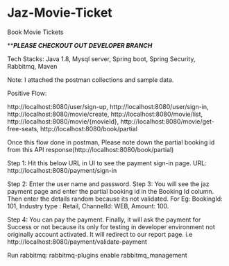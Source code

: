 # Jaz-Movie-Ticket
Book Movie Tickets

***********PLEASE CHECKOUT OUT DEVELOPER BRANCH*********

Tech Stacks:
Java 1.8,
Mysql server,
Spring boot,
Spring Security,
Rabbitmq,
Maven


Note: I attached the postman collections and sample data.

Positive Flow:

http://localhost:8080/user/sign-up,
http://localhost:8080/user/sign-in,
http://localhost:8080/movie/create,
http://localhost:8080/movie/list,
http://localhost:8080/movie/{movieId},
http://localhost:8080/movie/get-free-seats,
http://localhost:8080/book/partial

Once this flow done in postman, Please note down the partial booking id from this API response(http://localhost:8080/book/partial)

Step 1: Hit this below URL in UI to see the payment sign-in page.
URL: http://localhost:8080/payment/sign-in

Step 2: Enter the user name and password.
Step 3: You will see the jaz payment page and enter the partial booking id in the Booking Id column. 
Then enter the details random because its not validated. 
For Eg: BookingId: 101, Industry type : Retail, ChannelId: WEB, Amount: 100.   

Step 4: You can pay the payment. Finally, it will ask the payment for Success or not because its only for 
testing in developer environment not originally account activated. 
It will redirect to our report page. i.e http://localhost:8080/payment/validate-payment






Run rabbitmq: rabbitmq-plugins enable rabbitmq_management

